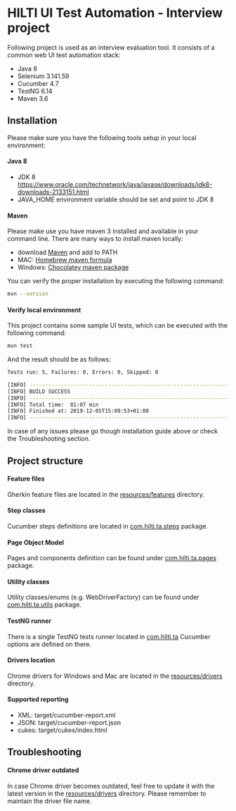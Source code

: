 # HILTI UI Test Automation - Interview project

Following project is used as an interview evaluation tool. 
It consists of a common web UI test automation stack:
- Java 8
- Selenium 3.141.59
- Cucumber 4.7
- TestNG 6.14
- Maven 3.6

## Installation

Please make sure you have the following tools setup in your local environment:

#### Java 8

- JDK 8 https://www.oracle.com/technetwork/java/javase/downloads/jdk8-downloads-2133151.html
- JAVA_HOME environment variable should be set and point to JDK 8

#### Maven

Please make use you have maven 3 installed and available in your command line.
There are many ways to install maven locally:
- download [Maven](https://maven.apache.org/download.cgi) and add to PATH
- MAC: [Homebrew maven formula](https://formulae.brew.sh/formula/maven)
- Windows: [Chocolatey maven package](https://chocolatey.org/packages/maven)

You can verify the proper installation by executing the following command:
```bash
mvn --version
```

#### Verify local environment

This project contains some sample UI tests, which can be executed with the following command:
```bash
mvn test
```
And the result should be as follows:
```bash
Tests run: 5, Failures: 0, Errors: 0, Skipped: 0

[INFO] ------------------------------------------------------------------------
[INFO] BUILD SUCCESS
[INFO] ------------------------------------------------------------------------
[INFO] Total time:  01:07 min
[INFO] Finished at: 2019-12-05T15:09:53+01:00
[INFO] ------------------------------------------------------------------------
```

In case of any issues please go though installation guide above or check the Troubleshooting section.

## Project structure

#### Feature files

Gherkin feature files are located in the [resources/features](src/test/resources/features) directory.

#### Step classes

Cucumber steps definitions are located in [com.hilti.ta.steps](src/test/java/com/hilti/ta/steps) package.

#### Page Object Model

Pages and components definition can be found under [com.hilti.ta.pages](src/test/java/com/hilti/ta/pages) package.

#### Utility classes

Utility classes/enums (e.g. WebDriverFactory) can be found under [com.hilti.ta.utils](src/test/java/com/hilti/ta/utils) package.

#### TestNG runner

There is a single TestNG tests runner located in [com.hilti.ta](src/test/java/com/hilti/ta/RunCucumberTest.java) Cucumber options are defined on there.

#### Drivers location

Chrome drivers for Windows and Mac are located in the [resources/drivers](src/test/resources/drivers) directory.

#### Supported reporting

- XML: target/cucumber-report.xml
- JSON: target/cucumber-report.json
- cukes: target/cukes/index.html

## Troubleshooting 

#### Chrome driver outdated
In case Chrome driver becomes outdated, feel free to update it with the latest version in the [resources/drivers](src/test/resources/drivers) directory.
Please remember to maintain the driver file name.
